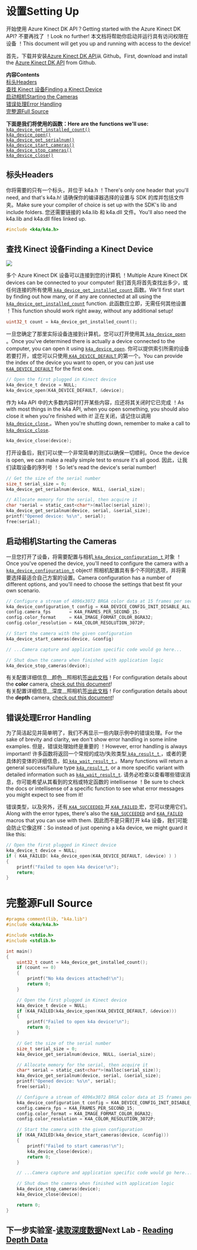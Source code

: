 # <a name="setting-up"></a><span data-ttu-id="6f514-101">设置</span><span class="sxs-lookup"><span data-stu-id="6f514-101">Setting Up</span></span>

<span data-ttu-id="6f514-102">开始使用 Azure Kinect DK API？</span><span class="sxs-lookup"><span data-stu-id="6f514-102">Getting started with the Azure Kinect DK API?</span></span> <span data-ttu-id="6f514-103">不要再找了 ！</span><span class="sxs-lookup"><span data-stu-id="6f514-103">Look no further!</span></span> <span data-ttu-id="6f514-104">本文档将帮助你启动并运行具有访问权限在设备 ！</span><span class="sxs-lookup"><span data-stu-id="6f514-104">This document will get you up and running with access to the device!</span></span>

<span data-ttu-id="6f514-105">首先，下载并安装[Azure Kinect DK API](https://github.com/Microsoft/Azure-Kinect-Sensor-SDK)从 Github。</span><span class="sxs-lookup"><span data-stu-id="6f514-105">First, download and install the [Azure Kinect DK API](https://github.com/Microsoft/Azure-Kinect-Sensor-SDK) from Github.</span></span>

<span data-ttu-id="6f514-106">**内容**</span><span class="sxs-lookup"><span data-stu-id="6f514-106">**Contents**</span></span>  
[<span data-ttu-id="6f514-107">标头</span><span class="sxs-lookup"><span data-stu-id="6f514-107">Headers</span></span>](#Headers)  
[<span data-ttu-id="6f514-108">查找 Kinect 设备</span><span class="sxs-lookup"><span data-stu-id="6f514-108">Finding a Kinect Device</span></span>](#Finding-a-Kinect-Device)  
[<span data-ttu-id="6f514-109">启动相机</span><span class="sxs-lookup"><span data-stu-id="6f514-109">Starting the Cameras</span></span>](#Starting-the-Cameras)  
[<span data-ttu-id="6f514-110">错误处理</span><span class="sxs-lookup"><span data-stu-id="6f514-110">Error Handling</span></span>](#Error-Handling)  
[<span data-ttu-id="6f514-111">完整源</span><span class="sxs-lookup"><span data-stu-id="6f514-111">Full Source</span></span>](#Full-Source)  

<span data-ttu-id="6f514-112">**下面是我们将使用的函数：**</span><span class="sxs-lookup"><span data-stu-id="6f514-112">**Here are the functions we'll use:**</span></span>  
[`k4a_device_get_installed_count()`](https://review.docs.microsoft.com/en-us/azurekinect/api/k4a-device-get-installed-count)  
[`k4a_device_open()`](https://review.docs.microsoft.com/en-us/azurekinect/api/k4a-device-open)  
[`k4a_device_get_serialnum()`](https://review.docs.microsoft.com/en-us/azurekinect/api/k4a-device-get-serialnum)  
[`k4a_device_start_cameras()`](https://review.docs.microsoft.com/en-us/azurekinect/api/k4a-device-start-cameras)  
[`k4a_device_stop_cameras()`](https://review.docs.microsoft.com/en-us/azurekinect/api/k4a-device-stop-cameras)  
[`k4a_device_close()`](https://review.docs.microsoft.com/en-us/azurekinect/api/k4a-device-close)

## <a name="headers"></a><span data-ttu-id="6f514-113">标头</span><span class="sxs-lookup"><span data-stu-id="6f514-113">Headers</span></span>
<span data-ttu-id="6f514-114">你将需要的只有一个标头，并位于 k4a.h ！</span><span class="sxs-lookup"><span data-stu-id="6f514-114">There's only one header that you'll need, and that's k4a.h!</span></span> <span data-ttu-id="6f514-115">请确保你的编译器选择的设置与 SDK 的库并包括文件夹。</span><span class="sxs-lookup"><span data-stu-id="6f514-115">Make sure your compiler of choice is set up with the SDK's lib and include folders.</span></span> <span data-ttu-id="6f514-116">您还需要链接的 k4a.lib 和 k4a.dll 文件。</span><span class="sxs-lookup"><span data-stu-id="6f514-116">You'll also need the k4a.lib and k4a.dll files linked up.</span></span>
```C
#include <k4a/k4a.h>
```

## <a name="finding-a-kinect-device"></a><span data-ttu-id="6f514-117">查找 Kinect 设备</span><span class="sxs-lookup"><span data-stu-id="6f514-117">Finding a Kinect Device</span></span>

![](img/Serial.png)

<span data-ttu-id="6f514-118">多个 Azure Kinect DK 设备可以连接到您的计算机 ！</span><span class="sxs-lookup"><span data-stu-id="6f514-118">Multiple Azure Kinect DK devices can be connected to your computer!</span></span> <span data-ttu-id="6f514-119">我们首先将首先查找出多少，或任何连接的所有使用[ `k4a_device_get_installed_count` ](https://review.docs.microsoft.com/en-us/azurekinect/api/k4a-device-get-installed-count)函数。</span><span class="sxs-lookup"><span data-stu-id="6f514-119">We'll first start by finding out how many, or if any are connected at all using the [`k4a_device_get_installed_count`](https://review.docs.microsoft.com/en-us/azurekinect/api/k4a-device-get-installed-count) function.</span></span> <span data-ttu-id="6f514-120">此函数应立即，无需任何其他设置 ！</span><span class="sxs-lookup"><span data-stu-id="6f514-120">This function should work right away, without any additional setup!</span></span>

```C
uint32_t count = k4a_device_get_installed_count();
```

<span data-ttu-id="6f514-121">一旦您确定了那里实际设备连接到计算机，您可以打开使用其[ `k4a_device_open` ](https://review.docs.microsoft.com/en-us/azurekinect/api/k4a-device-open)。</span><span class="sxs-lookup"><span data-stu-id="6f514-121">Once you've determined there is actually a device connected to the computer, you can open it using [`k4a_device_open`](https://review.docs.microsoft.com/en-us/azurekinect/api/k4a-device-open).</span></span> <span data-ttu-id="6f514-122">你可以提供索引所需的设备若要打开，或您可以只使用[ `K4A_DEVICE_DEFAULT` ](https://review.docs.microsoft.com/en-us/azurekinect/api/K4A-DEVICE-DEFAULT)的第一个。</span><span class="sxs-lookup"><span data-stu-id="6f514-122">You can provide the index of the device you want to open, or you can just use [`K4A_DEVICE_DEFAULT`](https://review.docs.microsoft.com/en-us/azurekinect/api/K4A-DEVICE-DEFAULT) for the first one.</span></span>

```C
// Open the first plugged in Kinect device
k4a_device_t device = NULL;
k4a_device_open(K4A_DEVICE_DEFAULT, &device);
```
<span data-ttu-id="6f514-123">作为 k4a API 中的大多数内容时打开某些内容，应还将其关闭时它已完成 ！</span><span class="sxs-lookup"><span data-stu-id="6f514-123">As with most things in the k4a API, when you open something, you should also close it when you're finished with it!</span></span> <span data-ttu-id="6f514-124">正在关闭，请记住以调用[ `k4a_device_close` ](https://review.docs.microsoft.com/en-us/azurekinect/api/k4a-device-close)。</span><span class="sxs-lookup"><span data-stu-id="6f514-124">When you're shutting down, remember to make a call to [`k4a_device_close`](https://review.docs.microsoft.com/en-us/azurekinect/api/k4a-device-close).</span></span>

```C
k4a_device_close(device);
```

<span data-ttu-id="6f514-125">打开设备后，我们可以使一个非常简单的测试以确保一切顺利。</span><span class="sxs-lookup"><span data-stu-id="6f514-125">Once the device is open, we can make a really simple test to ensure it's all good.</span></span> <span data-ttu-id="6f514-126">因此，让我们读取设备的序列号 ！</span><span class="sxs-lookup"><span data-stu-id="6f514-126">So let's read the device's serial number!</span></span>

```C
// Get the size of the serial number
size_t serial_size = 0;
k4a_device_get_serialnum(device, NULL, &serial_size);

// Allocate memory for the serial, then acquire it
char *serial = static_cast<char*>(malloc(serial_size));
k4a_device_get_serialnum(device, serial, &serial_size);
printf("Opened device: %s\n", serial);
free(serial);
```

## <a name="starting-the-cameras"></a><span data-ttu-id="6f514-127">启动相机</span><span class="sxs-lookup"><span data-stu-id="6f514-127">Starting the Cameras</span></span>

<span data-ttu-id="6f514-128">一旦您打开了设备，将需要配置与相机[ `k4a_device_configuration_t` ](https://review.docs.microsoft.com/en-us/azurekinect/api/k4a-device-configuration-t)对象 ！</span><span class="sxs-lookup"><span data-stu-id="6f514-128">Once you've opened the device, you'll need to configure the camera with a [`k4a_device_configuration_t`](https://review.docs.microsoft.com/en-us/azurekinect/api/k4a-device-configuration-t) object!</span></span> <span data-ttu-id="6f514-129">照相机配置具有多个不同的选项，并将需要选择最适合自己方案的设置。</span><span class="sxs-lookup"><span data-stu-id="6f514-129">Camera configuration has a number of different options, and you'll need to choose the settings that best fit your own scenario.</span></span>

```C
// Configure a stream of 4096x3072 BRGA color data at 15 frames per second
k4a_device_configuration_t config = K4A_DEVICE_CONFIG_INIT_DISABLE_ALL;
config.camera_fps       = K4A_FRAMES_PER_SECOND_15;
config.color_format     = K4A_IMAGE_FORMAT_COLOR_BGRA32;
config.color_resolution = K4A_COLOR_RESOLUTION_3072P;

// Start the camera with the given configuration
k4a_device_start_cameras(device, &config)

// ...Camera capture and application specific code would go here...

// Shut down the camera when finished with application logic
k4a_device_stop_cameras(device);
```

<span data-ttu-id="6f514-130">有关配置详细信息__颜色__照相机[签出此文档]()！</span><span class="sxs-lookup"><span data-stu-id="6f514-130">For configuration details about the __color__ camera, [check out this document]()!</span></span>  
<span data-ttu-id="6f514-131">有关配置详细信息__深度__照相机[签出此文档]()！</span><span class="sxs-lookup"><span data-stu-id="6f514-131">For configuration details about the __depth__ camera, [check out this document]()!</span></span>

## <a name="error-handling"></a><span data-ttu-id="6f514-132">错误处理</span><span class="sxs-lookup"><span data-stu-id="6f514-132">Error Handling</span></span>

<span data-ttu-id="6f514-133">为了简洁起见并简单明了，我们不再显示一些内联示例中的错误处理。</span><span class="sxs-lookup"><span data-stu-id="6f514-133">For the sake of brevity and clarity, we don't show error handling in some inline examples.</span></span> <span data-ttu-id="6f514-134">但是，错误处理始终是重要的 ！</span><span class="sxs-lookup"><span data-stu-id="6f514-134">However, error handling is always important!</span></span> <span data-ttu-id="6f514-135">许多函数将返回一个常规的成功/失败类型[ `k4a_result_t` ](https://review.docs.microsoft.com/en-us/azurekinect/api/k4a-result-t)，或者的更具体的变体的详细信息，如[ `k4a_wait_result_t` ](https://review.docs.microsoft.com/en-us/azurekinect/api/k4a-wait-result-t)。</span><span class="sxs-lookup"><span data-stu-id="6f514-135">Many functions will return a general success/failure type [`k4a_result_t`](https://review.docs.microsoft.com/en-us/azurekinect/api/k4a-result-t), or a more specific variant with detailed information such as [`k4a_wait_result_t`](https://review.docs.microsoft.com/en-us/azurekinect/api/k4a-wait-result-t).</span></span> <span data-ttu-id="6f514-136">请务必检查以查看哪些错误消息，你可能希望从其看到的文档或特定函数的 intellisense ！</span><span class="sxs-lookup"><span data-stu-id="6f514-136">Be sure to check the docs or intellisense of a specific function to see what error messages you might expect to see from it!</span></span>

<span data-ttu-id="6f514-137">错误类型，以及另外，还有[ `K4A_SUCCEEDED` ](https://review.docs.microsoft.com/en-us/azurekinect/api/K4A-SUCCEEDED)并[ `K4A_FAILED` ](https://review.docs.microsoft.com/en-us/azurekinect/api/K4A-FAILED)宏，您可以使用它们。</span><span class="sxs-lookup"><span data-stu-id="6f514-137">Along with the error types, there's also the [`K4A_SUCCEEDED`](https://review.docs.microsoft.com/en-us/azurekinect/api/K4A-SUCCEEDED) and [`K4A_FAILED`](https://review.docs.microsoft.com/en-us/azurekinect/api/K4A-FAILED) macros that you can use with them.</span></span> <span data-ttu-id="6f514-138">因此而不是只需打开 k4a 设备，我们可能会防止它像这样：</span><span class="sxs-lookup"><span data-stu-id="6f514-138">So instead of just opening a k4a device, we might guard it like this:</span></span>

```C
// Open the first plugged in Kinect device
k4a_device_t device = NULL;
if ( K4A_FAILED( k4a_device_open(K4A_DEVICE_DEFAULT, &device) ) )
{
    printf("Failed to open k4a device!\n");
    return;
}
```

# <a name="full-source"></a><span data-ttu-id="6f514-139">完整源</span><span class="sxs-lookup"><span data-stu-id="6f514-139">Full Source</span></span>

```C
#pragma comment(lib, "k4a.lib")
#include <k4a/k4a.h>

#include <stdio.h>
#include <stdlib.h>

int main()
{
    uint32_t count = k4a_device_get_installed_count();
    if (count == 0)
    {
        printf("No k4a devices attached!\n");
        return 0;
    }

    // Open the first plugged in Kinect device
    k4a_device_t device = NULL;
    if (K4A_FAILED(k4a_device_open(K4A_DEVICE_DEFAULT, &device)))
    {
        printf("Failed to open k4a device!\n");
        return 0;
    }

    // Get the size of the serial number
    size_t serial_size = 0;
    k4a_device_get_serialnum(device, NULL, &serial_size);

    // Allocate memory for the serial, then acquire it
    char* serial = static_cast<char*>(malloc(serial_size));
    k4a_device_get_serialnum(device, serial, &serial_size);
    printf("Opened device: %s\n", serial);
    free(serial);

    // Configure a stream of 4096x3072 BRGA color data at 15 frames per second
    k4a_device_configuration_t config = K4A_DEVICE_CONFIG_INIT_DISABLE_ALL;
    config.camera_fps = K4A_FRAMES_PER_SECOND_15;
    config.color_format = K4A_IMAGE_FORMAT_COLOR_BGRA32;
    config.color_resolution = K4A_COLOR_RESOLUTION_3072P;

    // Start the camera with the given configuration
    if (K4A_FAILED(k4a_device_start_cameras(device, &config)))
    {
        printf("Failed to start cameras!\n");
        k4a_device_close(device);
        return 0;
    }

    // ...Camera capture and application specific code would go here...

    // Shut down the camera when finished with application logic
    k4a_device_stop_cameras(device);
    k4a_device_close(device);

    return 0;
}
```

## <a name="next-lab---reading-depth-datareaddepthmd"></a><span data-ttu-id="6f514-140">下一步实验室-[读取深度数据](ReadDepth.md)</span><span class="sxs-lookup"><span data-stu-id="6f514-140">Next Lab - [Reading Depth Data](ReadDepth.md)</span></span>
